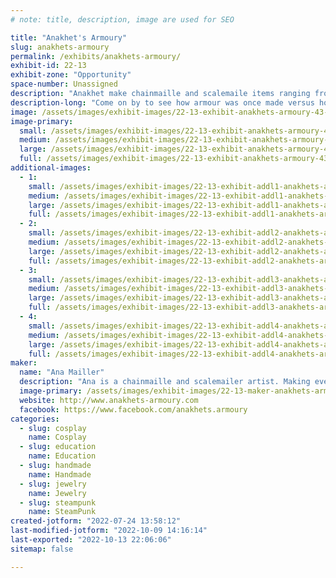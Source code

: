 ```yaml
---
# note: title, description, image are used for SEO

title: "Anakhet's Armoury"
slug: anakhets-armoury
permalink: /exhibits/anakhets-armoury/
exhibit-id: 22-13
exhibit-zone: "Opportunity"
space-number: Unassigned
description: "Anakhet make chainmaille and scalemaile items ranging from the modern to the historical. "
description-long: "Come on by to see how armour was once made versus how it&#039;s made today. From simple butted to historical rivets Anakhet makes armour for everyone. "
image: /assets/images/exhibit-images/22-13-exhibit-anakhets-armoury-43-ana-at-metro-4351-large.jpg
image-primary: 
  small: /assets/images/exhibit-images/22-13-exhibit-anakhets-armoury-43-ana-at-metro-4351-small.jpg
  medium: /assets/images/exhibit-images/22-13-exhibit-anakhets-armoury-43-ana-at-metro-4351-medium.jpg
  large: /assets/images/exhibit-images/22-13-exhibit-anakhets-armoury-43-ana-at-metro-4351-large.jpg
  full: /assets/images/exhibit-images/22-13-exhibit-anakhets-armoury-43-ana-at-metro-4351-full.jpg
additional-images: 
  - 1:
    small: /assets/images/exhibit-images/22-13-exhibit-addl1-anakhets-armoury-274399465-279590934316915-8312928232451199144-n-small.jpg
    medium: /assets/images/exhibit-images/22-13-exhibit-addl1-anakhets-armoury-274399465-279590934316915-8312928232451199144-n-medium.jpg
    large: /assets/images/exhibit-images/22-13-exhibit-addl1-anakhets-armoury-274399465-279590934316915-8312928232451199144-n-large.jpg
    full: /assets/images/exhibit-images/22-13-exhibit-addl1-anakhets-armoury-274399465-279590934316915-8312928232451199144-n-full.jpg
  - 2:
    small: /assets/images/exhibit-images/22-13-exhibit-addl2-anakhets-armoury-34199476-1647007475394723-6715022779923562496-n-small.jpg
    medium: /assets/images/exhibit-images/22-13-exhibit-addl2-anakhets-armoury-34199476-1647007475394723-6715022779923562496-n-medium.jpg
    large: /assets/images/exhibit-images/22-13-exhibit-addl2-anakhets-armoury-34199476-1647007475394723-6715022779923562496-n-large.jpg
    full: /assets/images/exhibit-images/22-13-exhibit-addl2-anakhets-armoury-34199476-1647007475394723-6715022779923562496-n-full.jpg
  - 3:
    small: /assets/images/exhibit-images/22-13-exhibit-addl3-anakhets-armoury-39397691-1758445384250931-5258324032381517824-n-small.jpg
    medium: /assets/images/exhibit-images/22-13-exhibit-addl3-anakhets-armoury-39397691-1758445384250931-5258324032381517824-n-medium.jpg
    large: /assets/images/exhibit-images/22-13-exhibit-addl3-anakhets-armoury-39397691-1758445384250931-5258324032381517824-n-large.jpg
    full: /assets/images/exhibit-images/22-13-exhibit-addl3-anakhets-armoury-39397691-1758445384250931-5258324032381517824-n-full.jpg
  - 4:
    small: /assets/images/exhibit-images/22-13-exhibit-addl4-anakhets-armoury-state-faire-demo-small.jpg
    medium: /assets/images/exhibit-images/22-13-exhibit-addl4-anakhets-armoury-state-faire-demo-medium.jpg
    large: /assets/images/exhibit-images/22-13-exhibit-addl4-anakhets-armoury-state-faire-demo-large.jpg
    full: /assets/images/exhibit-images/22-13-exhibit-addl4-anakhets-armoury-state-faire-demo-full.jpg
maker: 
  name: "Ana Mailler"
  description: "Ana is a chainmaille and scalemailer artist. Making everything from jewelry to full historical reproductions she does a bit of everything. "
  image-primary: /assets/images/exhibit-images/22-13-maker-anakhets-armoury-ana-at-metro-medium.jpg
  website: http://www.anakhets-armoury.com
  facebook: https://www.facebook.com/anakhets.armoury
categories: 
  - slug: cosplay
    name: Cosplay
  - slug: education
    name: Education
  - slug: handmade
    name: Handmade
  - slug: jewelry
    name: Jewelry
  - slug: steampunk
    name: SteamPunk
created-jotform: "2022-07-24 13:58:12"
last-modified-jotform: "2022-10-09 14:16:14"
last-exported: "2022-10-13 22:06:06"
sitemap: false

---
```

